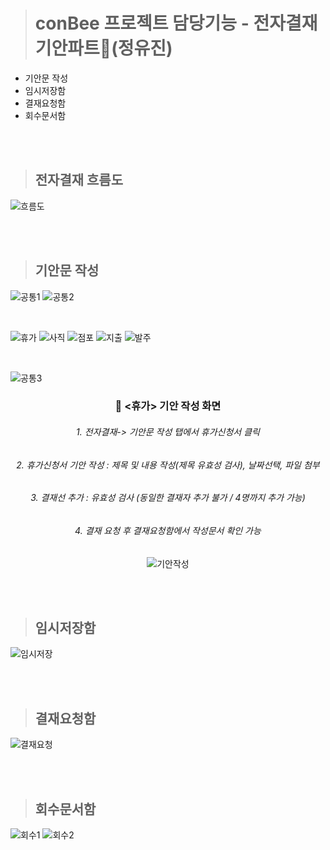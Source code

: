 > # conBee 프로젝트 담당기능 - 전자결재 기안파트📝(정유진)
 - 기안문 작성
 - 임시저장함
 - 결재요청함
 - 회수문서함

</br>
</br>

> ## 전자결재 흐름도
![흐름도](img/01_전자결재_플로우차트.png)

</br>
</br>

> ## 기안문 작성
![공통1](img/02_기안문작성_공통1.jpg)
![공통2](img/02_기안문작성_공통2.jpg)

</br>

![휴가](img/02_기안문작성_템플릿1_휴가.jpg)
![사직](img/02_기안문작성_템플릿2_사직.jpg)
![점포](img/02_기안문작성_템플릿3_점포.jpg)
![지출](img/02_기안문작성_템플릿4_지출.jpg)
![발주](img/02_기안문작성_템플릿5_발주.jpg)

</br>

![공통3](img/02_기안문작성_공통3.jpg)


<div align="center"> 
 
### 🔽 <휴가> 기안 작성 화면

###### 1. 전자결재-> 기안문 작성 탭에서 휴가신청서 클릭
###### 2. 휴가신청서 기안 작성 : 제목 및 내용 작성(제목 유효성 검사), 날짜선택, 파일 첨부 
###### 3. 결재선 추가 : 유효성 검사 (동일한 결재자 추가 불가 / 4명까지 추가 가능)
###### 4. 결재 요청 후 결재요청함에서 작성문서 확인 가능

![기안작성](gif/기안작성.gif)

</div>


</br>
</br>

> ## 임시저장함
![임시저장](img/03_임시저장.jpg)

</br>
</br>

> ## 결재요청함

![결재요청](img/04_결재요청.jpg)

</br>
</br>

> ## 회수문서함

![회수1](img/05_회수1.jpg)
![회수2](img/05_회수2.jpg)

</br>
</br>
</br>
</br>


